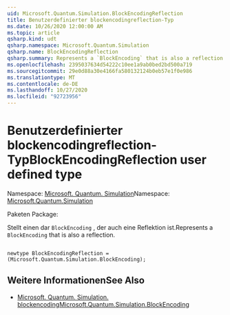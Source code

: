 ```yaml
---
uid: Microsoft.Quantum.Simulation.BlockEncodingReflection
title: Benutzerdefinierter blockencodingreflection-Typ
ms.date: 10/26/2020 12:00:00 AM
ms.topic: article
qsharp.kind: udt
qsharp.namespace: Microsoft.Quantum.Simulation
qsharp.name: BlockEncodingReflection
qsharp.summary: Represents a `BlockEncoding` that is also a reflection.
ms.openlocfilehash: 2395037634d54222c10ee1a9ab0bed2bd500a719
ms.sourcegitcommit: 29e0d88a30e4166fa580132124b0eb57e1f0e986
ms.translationtype: MT
ms.contentlocale: de-DE
ms.lasthandoff: 10/27/2020
ms.locfileid: "92723956"
---
```

# <a name="blockencodingreflection-user-defined-type"></a><span data-ttu-id="dca48-102">Benutzerdefinierter blockencodingreflection-Typ</span><span class="sxs-lookup"><span data-stu-id="dca48-102">BlockEncodingReflection user defined type</span></span>

<span data-ttu-id="dca48-103">Namespace: [Microsoft. Quantum. Simulation](xref:Microsoft.Quantum.Simulation)</span><span class="sxs-lookup"><span data-stu-id="dca48-103">Namespace: [Microsoft.Quantum.Simulation](xref:Microsoft.Quantum.Simulation)</span></span>

<span data-ttu-id="dca48-104">Paketen [](https://nuget.org/packages/)</span><span class="sxs-lookup"><span data-stu-id="dca48-104">Package: [](https://nuget.org/packages/)</span></span>


<span data-ttu-id="dca48-105">Stellt einen dar `BlockEncoding` , der auch eine Reflektion ist.</span><span class="sxs-lookup"><span data-stu-id="dca48-105">Represents a `BlockEncoding` that is also a reflection.</span></span>

```qsharp

newtype BlockEncodingReflection = (Microsoft.Quantum.Simulation.BlockEncoding);
```



## <a name="see-also"></a><span data-ttu-id="dca48-106">Weitere Informationen</span><span class="sxs-lookup"><span data-stu-id="dca48-106">See Also</span></span>

- [<span data-ttu-id="dca48-107">Microsoft. Quantum. Simulation. blockencoding</span><span class="sxs-lookup"><span data-stu-id="dca48-107">Microsoft.Quantum.Simulation.BlockEncoding</span></span>](xref:Microsoft.Quantum.Simulation.BlockEncoding)